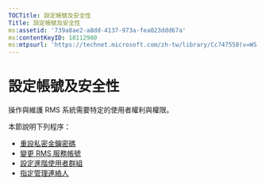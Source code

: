 ```yaml
---
TOCTitle: 設定帳號及安全性
Title: 設定帳號及安全性
ms:assetid: '739a8ae2-a8dd-4137-973a-fea023ddd67a'
ms:contentKeyID: 18112980
ms:mtpsurl: 'https://technet.microsoft.com/zh-tw/library/Cc747558(v=WS.10)'
---
```


設定帳號及安全性
================

操作與維護 RMS 系統需要特定的使用者權利與權限。

本節說明下列程序：

-   [重設私密金鑰密碼](https://technet.microsoft.com/f71df255-fe19-4e07-810e-87309a5e8e88)
-   [變更 RMS 服務帳號](https://technet.microsoft.com/a3e522b0-e23d-49f2-b00a-cff90ac2c36a)
-   [設定進階使用者群組](https://technet.microsoft.com/f2ef847e-2824-471f-9079-5c343094aba8)
-   [指定管理連絡人](https://technet.microsoft.com/31777458-5530-4ae0-ac1f-131b3d98dd35)
